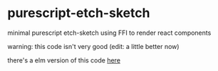 # purescript-etch-sketch
minimal purescript etch-sketch using FFI to render react components

warning: this code isn't very good (edit: a little better now)

there's a elm version of this code [here](https://github.com/justinwoo/purescript-etch-sketch/tree/elm-version)
